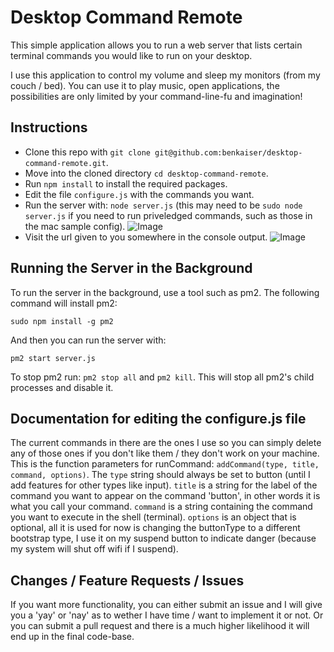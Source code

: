 Desktop Command Remote
======================

This simple application allows you to run a web server that lists certain terminal commands you would like to run on your desktop.

I use this application to control my volume and sleep my monitors (from my couch / bed). You can use it to play music, open applications, the possibilities are only limited by your command-line-fu and imagination!

Instructions
------------

* Clone this repo with `git clone git@github.com:benkaiser/desktop-command-remote.git`.
* Move into the cloned directory `cd desktop-command-remote`.
* Run `npm install` to install the required packages.
* Edit the file `configure.js` with the commands you want.
* Run the server with: `node server.js` (this may need to be `sudo node server.js` if you need to run priveledged commands, such as those in the mac sample config).
![Image](./screenshots/server_running.png?raw=true)
* Visit the url given to you somewhere in the console output.
![Image](./screenshots/android_screenshot_thumbnail.png?raw=true)

Running the Server in the Background
------------------------------------
To run the server in the background, use a tool such as pm2. The following command will install pm2:

```
sudo npm install -g pm2
```
And then you can run the server with:
```
pm2 start server.js
```

To stop pm2 run: `pm2 stop all` and `pm2 kill`. This will stop all pm2's child processes and disable it.

Documentation for editing the configure.js file
-----------------------------------------------
The current commands in there are the ones I use so you can simply delete any of those ones if you don't like them / they don't work on your machine. This is the function parameters for runCommand: `addCommand(type, title, command, options)`. The `type` string should always be set to button (until I add features for other types like input).  `title` is a string for the label of the command you want to appear on the command 'button', in other words it is what you call your command. `command` is a string containing the command you want to execute in the shell (terminal). `options` is an object that is optional, all it is used for now is changing the buttonType to a different bootstrap type, I use it on my suspend button to indicate danger (because my system will shut off wifi if I suspend).

Changes / Feature Requests / Issues
-----------------------------------

If you want more functionality, you can either submit an issue and I will give you a 'yay' or 'nay' as to wether I have time / want to implement it or not. Or you can submit a pull request and there is a much higher likelihood it will end up in the final code-base.